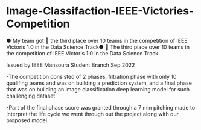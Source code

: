 # Image-Classifaction-IEEE-Victories-Competition


● My team got 🥉 the third place over 10 teams in the competition of IEEE Victoris 1.0 in the Data Science Track● 🥉 The third place over 10 teams in the competition of IEEE Victoris 1.0 in the Data Science Track

Issued by IEEE Mansoura Student Branch Sep 2022

-The competition consisted of 2 phases, filtration phase with only 10 qualifing teams and was on building a prediction system, and a final phase that was on building an image classification deep learning model for such challenging dataset.

-Part of the final phase score was granted through a 7 min pitching made to interpret the life cycle we went through out the project along with our proposed model.

